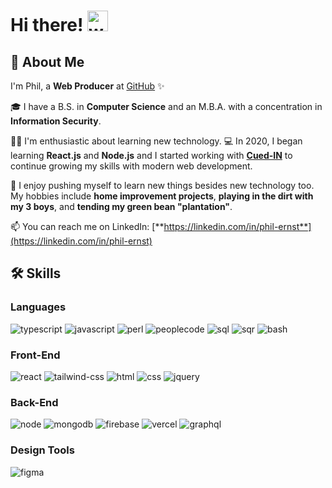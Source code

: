 # Hi there! <img src="https://media.giphy.com/media/hvRJCLFzcasrR4ia7z/giphy.gif" alt="waving hand" width="33" />

## 🚀 About Me

I'm Phil, a **Web Producer** at [GitHub](https://cuedin.us) ✨

🎓 I have a B.S. in **Computer Science** and an M.B.A. with a concentration in **Information Security**.

👨‍💻 I'm enthusiastic about learning new technology. 💻 In 2020, I began learning **React.js** and **Node.js** and I started working with [**Cued-IN**](https://cuedin.us) to continue growing my skills with modern web development.

🔨 I enjoy pushing myself to learn new things besides new technology too. My hobbies include **home improvement projects**, **playing in the dirt with my 3 boys**, and **tending my green bean "plantation"**.

📫 You can reach me on LinkedIn: [**https://linkedin.com/in/phil-ernst**](https://linkedin.com/in/phil-ernst)

## 🛠️ Skills

### Languages

![typescript](https://img.shields.io/badge/TypeScript-3178C6?style=for-the-badge&logo=typescript&logoColor=white)
![javascript](https://img.shields.io/badge/JavaScript-323330?style=for-the-badge&logo=javascript&logoColor=F7DF1E)
![perl](https://img.shields.io/badge/Perl-39457E?style=for-the-badge&logo=perl&logoColor=white)
![peoplecode](https://img.shields.io/badge/PeopleCode-007396?style=for-the-badge&logo=java&logoColor=white)
![sql](https://img.shields.io/badge/SQL-003B57?style=for-the-badge&logoColor=white)
![sqr](https://img.shields.io/badge/SQR-FFCB36?style=for-the-badge&logo=sqr&logoColor=white)
![bash](https://img.shields.io/badge/Bash-4EAA25?style=for-the-badge&logo=bash&logoColor=white)


### Front-End

![react](https://img.shields.io/badge/React-20232A?style=for-the-badge&logo=react&logoColor=61DAFB)
![tailwind-css](https://img.shields.io/badge/tailwind_css-06B6D4?style=for-the-badge&logo=tailwind-css&logoColor=white)
![html](https://img.shields.io/badge/HTML5-E34F26?style=for-the-badge&logo=html5&logoColor=white)
![css](https://img.shields.io/badge/CSS3-1572B6?style=for-the-badge&logo=css3&logoColor=white)
![jquery](https://img.shields.io/badge/jQuery-0769AD?style=for-the-badge&logo=jquery&logoColor=white)

### Back-End

![node](https://img.shields.io/badge/Node-323330?style=for-the-badge&logo=nodedotjs&logoColor=FFFFFF)
![mongodb](https://img.shields.io/badge/MongoDB-430098?style=for-the-badge&logo=mongodb&logoColor=white)
![firebase](https://img.shields.io/badge/Firebase-ffaa00?style=for-the-badge&logo=Firebase&logoColor=white)
![vercel](https://img.shields.io/badge/Vercel-000000?style=for-the-badge&logo=Vercel&logoColor=white)
![graphql](https://img.shields.io/badge/GraphQL-E434AA?style=for-the-badge&logo=graphql&logoColor=white)

### Design Tools

![figma](https://img.shields.io/badge/figma-000000?style=for-the-badge&logo=figma&logoColor=white)
